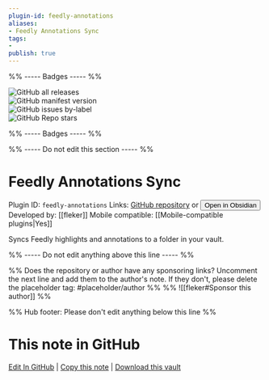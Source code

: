 ```yaml
---
plugin-id: feedly-annotations
aliases:
- Feedly Annotations Sync
tags: 
- 
publish: true
---
```


%% ----- Badges ----- %%

![GitHub all releases](https://img.shields.io/github/downloads/fleker/feedly-for-obsidian/total?color=573E7A&logo=github&style=for-the-badge)   
![GitHub manifest version](https://img.shields.io/github/manifest-json/v/fleker/feedly-for-obsidian?color=573E7A&logo=github&style=for-the-badge)   
![GitHub issues by-label](https://img.shields.io/github/issues/fleker/feedly-for-obsidian/help%20wanted?color=573E7A&logo=github&style=for-the-badge)   
![GitHub Repo stars](https://img.shields.io/github/stars/fleker/feedly-for-obsidian?color=573E7A&logo=github&style=for-the-badge)

%% ----- Badges ----- %%

%% ----- Do not edit this section ----- %%

# Feedly Annotations Sync

Plugin ID: `feedly-annotations`
Links: [GitHub repository](https://github.com/fleker/feedly-for-obsidian) or [<button id=HH>Open in Obsidian</button>](obsidian://show-plugin?id=feedly-annotations)
Developed by: [[fleker]]
Mobile compatible: [[Mobile-compatible plugins|Yes]]

Syncs Feedly highlights and annotations to a folder in your vault.

%% ----- Do not edit anything above this line ----- %% 

%% Does the repository or author have any sponsoring links? Uncomment the next line and add them to the author's note. If they don't, please delete the placeholder tag: #placeholder/author %%
%% ![[fleker#Sponsor this author]] %%

%% Hub footer: Please don't edit anything below this line %%

# This note in GitHub

<span class="git-footer">[Edit In GitHub](https://github.dev/obsidian-community/obsidian-hub/blob/main/02%20-%20Community%20Expansions/02.05%20All%20Community%20Expansions/Plugins/feedly-annotations.md "git-hub-edit-note") | [Copy this note](https://raw.githubusercontent.com/obsidian-community/obsidian-hub/main/02%20-%20Community%20Expansions/02.05%20All%20Community%20Expansions/Plugins/feedly-annotations.md "git-hub-copy-note") | [Download this vault](https://github.com/obsidian-community/obsidian-hub/archive/refs/heads/main.zip "git-hub-download-vault") </span>
